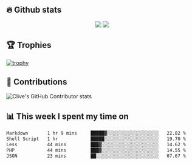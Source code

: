 ## &#128293; Github stats

<!-- GitHub Readme Streak Stats - https://github.com/DenverCoder1/github-readme-streak-stats -->
<p align="center">

<picture>
  <source 
    srcset="https://github-readme-stats.vercel.app/api?username=clivewalkden&count_private=true&show_icons=true&theme=darcula"
    media="(prefers-color-scheme: dark)"
  />
  <source
    srcset="https://github-readme-stats.vercel.app/api?username=clivewalkden&count_private=true&show_icons=true&theme=calm"
    media="(prefers-color-scheme: light), (prefers-color-scheme: no-preference)"
  />
  <img src="https://github-readme-stats.vercel.app/api?username=clivewalkden&count_private=true&show_icons=true&theme=darcula" />
</picture>

<a href="https://git.io/streak-stats" target="_blank">
  <img src="http://github-readme-streak-stats.herokuapp.com?user=clivewalkden&theme=darcula&date_format=j%20M%5B%20Y%5D" />
</a>

</p>

## &#127942; Trophies
[![trophy](https://github-profile-trophy.vercel.app/?username=clivewalkden&theme=onedark)](https://github.com/clivewalkden/github-profile-trophy)

## &#129309; Contributions
![Clive's GitHub Contributor stats](https://github-contributor-stats.vercel.app/api?username=clivewalkden)

## &#128202; This week I spent my time on
<!--START_SECTION:waka-->

```txt
Markdown       1 hr 9 mins     █████▓░░░░░░░░░░░░░░░░░░░   22.82 %
Shell Script   1 hr            █████░░░░░░░░░░░░░░░░░░░░   19.70 %
Less           44 mins         ███▓░░░░░░░░░░░░░░░░░░░░░   14.62 %
PHP            44 mins         ███▓░░░░░░░░░░░░░░░░░░░░░   14.55 %
JSON           23 mins         ██░░░░░░░░░░░░░░░░░░░░░░░   07.67 %
```

<!--END_SECTION:waka-->
